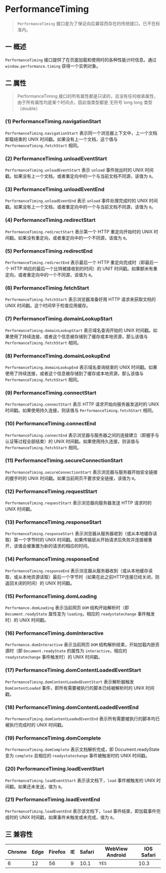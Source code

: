# PerformanceTiming

> `PerformanceTiming` 接口是为了保证向后兼容而存在的传统接口，已不在标准内。

## 一 概述

`PerformanceTiming` 接口提供了在页面加载和使用时的各种性能计时信息。通过 `window.performance.timing` 获得一个实例对象。

## 二 属性

> PerformanceTiming 接口的所有属性都是只读的，且没有任何继承属性，由于所有属性均是某个时间点，因此值类型都是 无符号 long long 类型（double）

### (1) PerformanceTiming.navigationStart

`PerformanceTiming.navigationStart` 表示同一个浏览器上下文中，上一个文档卸载结束的 UNIX 时间戳。如果没有上一个文档，这个值与 `PerformanceTiming.fetchStart` 相同。

### (2) PerformanceTiming.unloadEventStart

`PerformanceTiming.unloadEventStart` 表示 `unload` 事件抛出时的 UNIX 时间戳。如果没有上一个文档，或者重定向中的一个与当前文档不同源，该值为 `0`。

### (3) PerformanceTiming.unloadEventEnd

`PerformanceTiming.unloadEventEnd` 表示 `unload` 事件处理完成时的 UNIX 时间戳。如果没有上一个文档，或者重定向中的一个与当前文档不同源，该值为 `0`。

### (4) PerformanceTiming.redirectStart

`PerformanceTiming.redirectStart` 表示第一个 HTTP 重定向开始时的 UNIX 时间戳。如果没有重定向，或者重定向中的一个不同源，该值为 `0`。

### (5) PerformanceTiming.redirectEnd

`PerformanceTiming.redirectEnd` 表示最后一个 HTTP 重定向完成时（即最后一个 HTTP 响应的最后一个比特被接收到的时间）的 UNIT 时间戳。如果额米有重定向，或者重定向中的一个不同源，该值为 `0`。

### (6) PerformanceTiming.fetchStart

`PerformanceTiming.fetchStart` 表示浏览器准备好用 HTTP 请求来获取文档的 UNIX 时间戳。这个时间早于检查应用缓存。

### (7) PerformanceTiming.domainLookupStart

`PerformanceTiming.domainLookupStart` 表示域名查询开始的 UNIX 时间戳。如果使用了持续连接，或者这个信息被存储到了缓存或本地资源，那么该值与 `PerformanceTiming.fetchStart` 相同。

### (8) PerformanceTiming.domainLookupEnd

`PerformanceTiming.domainLookupEnd` 表示域名查询结束的 UNIX 时间戳。如果使用了持续连接，或者这个信息被存储到了缓存或本地资源，那么该值与 `PerformanceTiming.fetchStart` 相同。

### (9) PerformanceTiming.connectStart

`PerformanceTiming.connectStart` 表示 HTTP 请求开始向服务器发送时的 UNIX 时间戳。如果使用持久连接，则该值与 `PerformanceTiming.fetchStart` 相同。

### (10) PerformanceTiming.connectEnd

`PerformanceTiming.connectEnd` 表示浏览器与服务器之间的连接建立（即握手与认证等过程全部结束）的 UNIX 时间戳。如果使用持久连接，则该值与 `PerformanceTiming.fetchStart` 相同。

### (11) PerformanceTiming.secureConnectionStart

`PerformanceTiming.secureConnectionStart` 表示浏览器与服务器开始安全链接的握手时的 UNIX 时间戳。如果当前网页不要求安全链接，该值为 `0`。

### (12) PerformanceTiming.requestStart

`PerformanceTiming.requestStart` 表示浏览器向服务器发送 HTTP 请求时的 UNIX 时间戳。

### (13) PerformanceTiming.responseStart

`PerformanceTiming.responseStart` 表示浏览器从服务器收到（或从本地缓存读取）第一个字节时的 UNIX 时间戳。如果传输层从开始请求后失败并连接被重开，该值会被重置为新的请求的相应的时间。

### (14) PerformanceTiming.responseEnd

`PerformanceTiming.responseEnd` 表示浏览器从服务器收到（或从本地缓存读取，或从本地资源读取）最后一个字节时（如果在此之前HTTP连接已经关闭，则返回关闭的时间）的 UNIX 时间戳。

### (15) PerformanceTiming.domLoading

`Performance.domLoading` 表示当前网页 `DOM` 结构开始解析时（即 `Document.readyState` 属性变为 `loading`，相应的 `readystatechange` 事件触发时）的 UNIX 时间戳。

### (16) PerformanceTiming.domInteractive

`Performance.domInteractive` 表示当前网页 `DOM` 结构解析结束，开始加载内嵌资源时（即 `Document.readyState` 的属性为 `interactive`，相应的 `readystatechange` 事件触发时）的 UNIX 时间戳。

### (17) PerformanceTiming.domContentLoadedEventStart

`PerformanceTiming.domContentLoadedEventStart` 表示解析器触发 `DomContentLoaded` 事件，即所有需要被执行的脚本已经被解析时的 UNIX 时间戳。

### (18) PerformanceTiming.domContentLoadedEventEnd

`PerformanceTiming.domContentLoadedEventEnd` 表示所有需要被执行的脚本均已被执行完成时的 UNIX 时间戳。

### (19) PerformanceTiming.domComplete

`PerformanceTiming.domComplete` 表示文档解析完成，即 Document.readyState 变为 `complete` 且相应的 `readystatechange` 事件被触发时的 UNIX 时间戳。

### (20) PerformanceTiming.loadEventStart

`PerformanceTiming.loadEventStart` 表示该文档下，`load` 事件被触发的 UNIX 时间戳。如果还未发送，值为 `0`。

### (21) PerformanceTiming.loadEventEnd

`PerformanceTiming.loadEventEnd` 表示该文档下，`load` 事件结束，即加载事件完成时的 UNIX 时间戳，如果事件未触发或未完成，值为 `0`。

## 三 兼容性

| Chrome | Edge | Firefox | IE | Safari | WebView Android | IOS Safari |
| ------ | ---- | -------- | --- | ----- | -------------- | ---- |
| 6 | 12 | 56 | 9 | 10.1 | `YES` | 10.3 |
